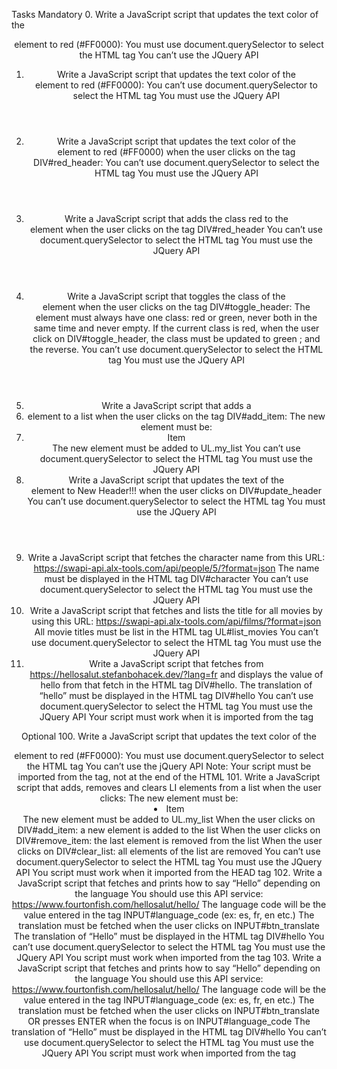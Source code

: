 Tasks
Mandatory
0. Write a JavaScript script that updates the text color of the <header> element to red (#FF0000):
    You must use document.querySelector to select the HTML tag
    You can’t use the JQuery API
1. Write a JavaScript script that updates the text color of the <header> element to red (#FF0000):
    You can’t use document.querySelector to select the HTML tag
    You must use the JQuery API
2. Write a JavaScript script that updates the text color of the <header> element to red (#FF0000) when the user clicks on the tag DIV#red_header:
    You can’t use document.querySelector to select the HTML tag
    You must use the JQuery API
3. Write a JavaScript script that adds the class red to the <header> element when the user clicks on the tag DIV#red_header
    You can’t use document.querySelector to select the HTML tag
    You must use the JQuery API
4. Write a JavaScript script that toggles the class of the <header> element when the user clicks on the tag DIV#toggle_header:
    The <header> element must always have one class: red or green, never both in the same time and never empty.
    If the current class is red, when the user click on DIV#toggle_header, the class must be updated to green ; and the reverse.
    You can’t use document.querySelector to select the HTML tag
    You must use the JQuery API
5. Write a JavaScript script that adds a <li> element to a list when the user clicks on the tag DIV#add_item:
    The new element must be: <li>Item</li>
    The new element must be added to UL.my_list
    You can’t use document.querySelector to select the HTML tag
    You must use the JQuery API
6. Write a JavaScript script that updates the text of the <header> element to New Header!!! when the user clicks on DIV#update_header
    You can’t use document.querySelector to select the HTML tag
    You must use the JQuery API
7. Write a JavaScript script that fetches the character name from this URL: https://swapi-api.alx-tools.com/api/people/5/?format=json
    The name must be displayed in the HTML tag DIV#character
    You can’t use document.querySelector to select the HTML tag
    You must use the JQuery API
8. Write a JavaScript script that fetches and lists the title for all movies by using this URL: https://swapi-api.alx-tools.com/api/films/?format=json
    All movie titles must be list in the HTML tag UL#list_movies
    You can’t use document.querySelector to select the HTML tag
    You must use the JQuery API
9. Write a JavaScript script that fetches from https://hellosalut.stefanbohacek.dev/?lang=fr and displays the value of hello from that fetch in the HTML tag DIV#hello.
    The translation of “hello” must be displayed in the HTML tag DIV#hello
    You can’t use document.querySelector to select the HTML tag
    You must use the JQuery API
    Your script must work when it is imported from the <head> tag

Optional
100. Write a JavaScript script that updates the text color of the <header> element to red (#FF0000):
    You must use document.querySelector to select the HTML tag
    You can’t use the jQuery API
    Note: Your script must be imported from the <head> tag, not at the end of the HTML
101. Write a JavaScript script that adds, removes and clears LI elements from a list when the user clicks:
    The new element must be: <li>Item</li>
    The new element must be added to UL.my_list
    When the user clicks on DIV#add_item: a new element is added to the list
    When the user clicks on DIV#remove_item: the last element is removed from the list
    When the user clicks on DIV#clear_list: all elements of the list are removed
    You can’t use document.querySelector to select the HTML tag
    You must use the JQuery API
    You script must work when it imported from the HEAD tag
102. Write a JavaScript script that fetches and prints how to say “Hello” depending on the language
    You should use this API service: https://www.fourtonfish.com/hellosalut/hello/
    The language code will be the value entered in the tag INPUT#language_code (ex: es, fr, en etc.)
    The translation must be fetched when the user clicks on INPUT#btn_translate
    The translation of “Hello” must be displayed in the HTML tag DIV#hello
    You can’t use document.querySelector to select the HTML tag
    You must use the JQuery API
    You script must work when imported from the <head> tag
103. Write a JavaScript script that fetches and prints how to say “Hello” depending on the language
    You should use this API service: https://www.fourtonfish.com/hellosalut/hello/
    The language code will be the value entered in the tag INPUT#language_code (ex: es, fr, en etc.)
    The translation must be fetched when the user clicks on INPUT#btn_translate OR presses ENTER when the focus is on INPUT#language_code
    The translation of “Hello” must be displayed in the HTML tag DIV#hello
    You can’t use document.querySelector to select the HTML tag
    You must use the JQuery API
    You script must work when imported from the <head> tag
